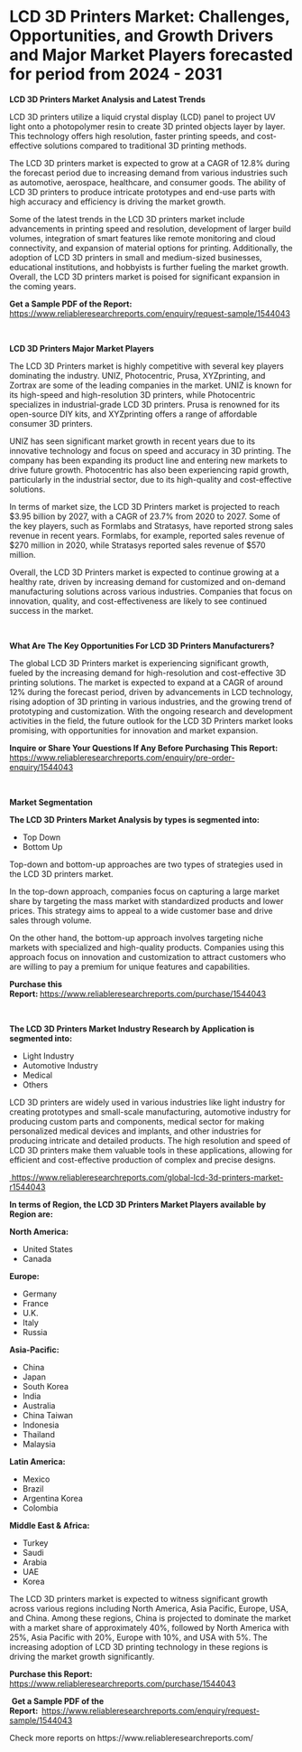 <p><h1>LCD 3D Printers Market: Challenges, Opportunities, and Growth Drivers and Major Market Players forecasted for period from 2024 - 2031</h1></p><p><strong>LCD 3D Printers Market Analysis and Latest Trends</strong></p>
<p><p>LCD 3D printers utilize a liquid crystal display (LCD) panel to project UV light onto a photopolymer resin to create 3D printed objects layer by layer. This technology offers high resolution, faster printing speeds, and cost-effective solutions compared to traditional 3D printing methods. </p><p>The LCD 3D printers market is expected to grow at a CAGR of 12.8% during the forecast period due to increasing demand from various industries such as automotive, aerospace, healthcare, and consumer goods. The ability of LCD 3D printers to produce intricate prototypes and end-use parts with high accuracy and efficiency is driving the market growth. </p><p>Some of the latest trends in the LCD 3D printers market include advancements in printing speed and resolution, development of larger build volumes, integration of smart features like remote monitoring and cloud connectivity, and expansion of material options for printing. Additionally, the adoption of LCD 3D printers in small and medium-sized businesses, educational institutions, and hobbyists is further fueling the market growth. Overall, the LCD 3D printers market is poised for significant expansion in the coming years.</p></p>
<p><strong>Get a Sample PDF of the Report:&nbsp;</strong> <a href="https://www.reliableresearchreports.com/enquiry/request-sample/1544043">https://www.reliableresearchreports.com/enquiry/request-sample/1544043</a></p>
<p>&nbsp;</p>
<p><strong>LCD 3D Printers Major Market Players</strong></p>
<p><p>The LCD 3D Printers market is highly competitive with several key players dominating the industry. UNIZ, Photocentric, Prusa, XYZprinting, and Zortrax are some of the leading companies in the market. UNIZ is known for its high-speed and high-resolution 3D printers, while Photocentric specializes in industrial-grade LCD 3D printers. Prusa is renowned for its open-source DIY kits, and XYZprinting offers a range of affordable consumer 3D printers.</p><p>UNIZ has seen significant market growth in recent years due to its innovative technology and focus on speed and accuracy in 3D printing. The company has been expanding its product line and entering new markets to drive future growth. Photocentric has also been experiencing rapid growth, particularly in the industrial sector, due to its high-quality and cost-effective solutions.</p><p>In terms of market size, the LCD 3D Printers market is projected to reach $3.95 billion by 2027, with a CAGR of 23.7% from 2020 to 2027. Some of the key players, such as Formlabs and Stratasys, have reported strong sales revenue in recent years. Formlabs, for example, reported sales revenue of $270 million in 2020, while Stratasys reported sales revenue of $570 million.</p><p>Overall, the LCD 3D Printers market is expected to continue growing at a healthy rate, driven by increasing demand for customized and on-demand manufacturing solutions across various industries. Companies that focus on innovation, quality, and cost-effectiveness are likely to see continued success in the market.</p></p>
<p>&nbsp;</p>
<p><strong>What Are The Key Opportunities For LCD 3D Printers Manufacturers?</strong></p>
<p><p>The global LCD 3D Printers market is experiencing significant growth, fueled by the increasing demand for high-resolution and cost-effective 3D printing solutions. The market is expected to expand at a CAGR of around 12% during the forecast period, driven by advancements in LCD technology, rising adoption of 3D printing in various industries, and the growing trend of prototyping and customization. With the ongoing research and development activities in the field, the future outlook for the LCD 3D Printers market looks promising, with opportunities for innovation and market expansion.</p></p>
<p><strong>Inquire or Share Your Questions If Any Before Purchasing This Report:</strong> <a href="https://www.reliableresearchreports.com/enquiry/pre-order-enquiry/1544043">https://www.reliableresearchreports.com/enquiry/pre-order-enquiry/1544043</a></p>
<p>&nbsp;</p>
<p><strong>Market Segmentation</strong></p>
<p><strong>The LCD 3D Printers Market Analysis by types is segmented into:</strong></p>
<p><ul><li>Top Down</li><li>Bottom Up</li></ul></p>
<p><p>Top-down and bottom-up approaches are two types of strategies used in the LCD 3D printers market. </p><p>In the top-down approach, companies focus on capturing a large market share by targeting the mass market with standardized products and lower prices. This strategy aims to appeal to a wide customer base and drive sales through volume.</p><p>On the other hand, the bottom-up approach involves targeting niche markets with specialized and high-quality products. Companies using this approach focus on innovation and customization to attract customers who are willing to pay a premium for unique features and capabilities.</p></p>
<p><strong>Purchase this Report:&nbsp;</strong><a href="https://www.reliableresearchreports.com/purchase/1544043">https://www.reliableresearchreports.com/purchase/1544043</a></p>
<p>&nbsp;</p>
<p><strong>The LCD 3D Printers Market Industry Research by Application is segmented into:</strong></p>
<p><ul><li>Light Industry</li><li>Automotive Industry</li><li>Medical</li><li>Others</li></ul></p>
<p><p>LCD 3D printers are widely used in various industries like light industry for creating prototypes and small-scale manufacturing, automotive industry for producing custom parts and components, medical sector for making personalized medical devices and implants, and other industries for producing intricate and detailed products. The high resolution and speed of LCD 3D printers make them valuable tools in these applications, allowing for efficient and cost-effective production of complex and precise designs.</p></p>
<p><a href="https://www.reliableresearchreports.com/global-lcd-3d-printers-market-r1544043">&nbsp;https://www.reliableresearchreports.com/global-lcd-3d-printers-market-r1544043</a></p>
<p><strong>In terms of Region, the LCD 3D Printers Market Players available by Region are:</strong></p>
<p>
    <p> <strong> North America: </strong>
        <ul>
            <li>United States</li>
            <li>Canada</li>
        </ul>
        </p> 
    <p> <strong> Europe: </strong>
        <ul>
            <li>Germany</li>
            <li>France</li>
            <li>U.K.</li>
            <li>Italy</li>
            <li>Russia</li>
        </ul>
        </p> 
    <p> <strong> Asia-Pacific: </strong>
        <ul>
            <li>China</li>
            <li>Japan</li>
            <li>South Korea</li>
            <li>India</li>
            <li>Australia</li>
            <li>China Taiwan</li>
            <li>Indonesia</li>
            <li>Thailand</li>
            <li>Malaysia</li>
        </ul>
        </p> 
    <p> <strong> Latin America: </strong>
        <ul>
            <li>Mexico</li>
            <li>Brazil</li>
            <li>Argentina Korea</li>
            <li>Colombia</li>
        </ul>
        </p> 
    <p> <strong> Middle East & Africa: </strong>
        <ul>
            <li>Turkey</li>
            <li>Saudi</li>
            <li>Arabia</li>
            <li>UAE</li>
            <li>Korea</li>
        </ul>
    </p>
    </p>
<p><p>The LCD 3D printers market is expected to witness significant growth across various regions including North America, Asia Pacific, Europe, USA, and China. Among these regions, China is projected to dominate the market with a market share of approximately 40%, followed by North America with 25%, Asia Pacific with 20%, Europe with 10%, and USA with 5%. The increasing adoption of LCD 3D printing technology in these regions is driving the market growth significantly.</p></p>
<p><strong>Purchase this Report: </strong><a href="https://www.reliableresearchreports.com/purchase/1544043">https://www.reliableresearchreports.com/purchase/1544043</a></p>
<p>&nbsp;<strong>Get a Sample PDF of the Report:&nbsp;&nbsp;</strong><a href="https://www.reliableresearchreports.com/enquiry/request-sample/1544043">https://www.reliableresearchreports.com/enquiry/request-sample/1544043</a></p>
<p><strong></strong></p>
<p>Check more reports on https://www.reliableresearchreports.com/</p>